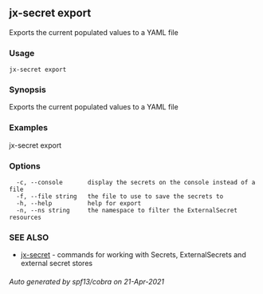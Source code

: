 ## jx-secret export

Exports the current populated values to a YAML file

### Usage

```
jx-secret export
```

### Synopsis

Exports the current populated values to a YAML file

### Examples

  jx-secret export

### Options

```
  -c, --console       display the secrets on the console instead of a file
  -f, --file string   the file to use to save the secrets to
  -h, --help          help for export
  -n, --ns string     the namespace to filter the ExternalSecret resources
```

### SEE ALSO

* [jx-secret](jx-secret.md)	 - commands for working with Secrets, ExternalSecrets and external secret stores

###### Auto generated by spf13/cobra on 21-Apr-2021

